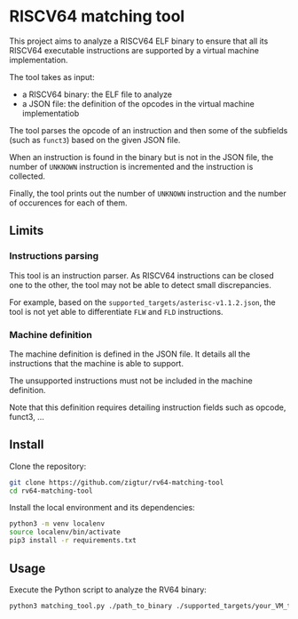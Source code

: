 # RISCV64 matching tool

This project aims to analyze a RISCV64 ELF binary to ensure that all its RISCV64 executable instructions
are supported by a virtual machine implementation.

The tool takes as input:
- a RISCV64 binary: the ELF file to analyze
- a JSON file: the definition of the opcodes in the virtual machine implementatiob

The tool parses the opcode of an instruction and then some of the subfields (such as `funct3`) based on the given JSON file.

When an instruction is found in the binary but is not in the JSON file, the number of `UNKNOWN` instruction is incremented
and the instruction is collected.

Finally, the tool prints out the number of `UNKNOWN` instruction and the number of occurences for each of them.


## Limits

### Instructions parsing

This tool is an instruction parser. As RISCV64 instructions can be closed one to the other,
the tool may not be able to detect small discrepancies.

For example, based on the `supported_targets/asterisc-v1.1.2.json`, the tool is not yet able to differentiate
`FLW` and `FLD` instructions.

### Machine definition

The machine definition is defined in the JSON file. It details all the instructions that the machine is able to support.

The unsupported instructions must not be included in the machine definition.

Note that this definition requires detailing instruction fields such as opcode, funct3, ...


## Install

Clone the repository:

```bash
git clone https://github.com/zigtur/rv64-matching-tool
cd rv64-matching-tool
```

Install the local environment and its dependencies:

```bash
python3 -m venv localenv
source localenv/bin/activate
pip3 install -r requirements.txt
```

## Usage

Execute the Python script to analyze the RV64 binary:

```bash
python3 matching_tool.py ./path_to_binary ./supported_targets/your_VM_target.json
```





